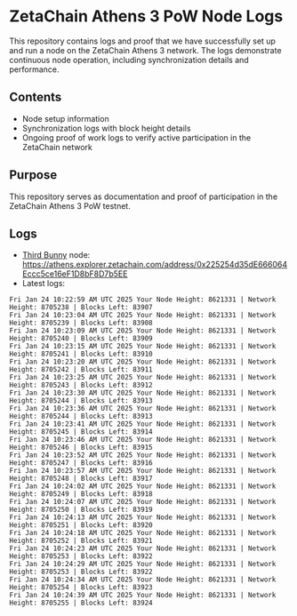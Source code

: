 # ZetaChain Athens 3 PoW Node Logs
This repository contains logs and proof that we have successfully set up and run a node on the ZetaChain Athens 3 network. The logs demonstrate continuous node operation, including synchronization details and performance.

## Contents
- Node setup information
- Synchronization logs with block height details
- Ongoing proof of work logs to verify active participation in the ZetaChain network

## Purpose
This repository serves as documentation and proof of participation in the ZetaChain Athens 3 PoW testnet.

## Logs

- [Third Bunny](https://thirdbunny.xyz/) node: https://athens.explorer.zetachain.com/address/0x225254d35dE666064Eccc5ce16eF1D8bF8D7b5EE
- Latest logs:
```
Fri Jan 24 10:22:59 AM UTC 2025 Your Node Height: 8621331 | Network Height: 8705238 | Blocks Left: 83907
Fri Jan 24 10:23:04 AM UTC 2025 Your Node Height: 8621331 | Network Height: 8705239 | Blocks Left: 83908
Fri Jan 24 10:23:09 AM UTC 2025 Your Node Height: 8621331 | Network Height: 8705240 | Blocks Left: 83909
Fri Jan 24 10:23:15 AM UTC 2025 Your Node Height: 8621331 | Network Height: 8705241 | Blocks Left: 83910
Fri Jan 24 10:23:20 AM UTC 2025 Your Node Height: 8621331 | Network Height: 8705242 | Blocks Left: 83911
Fri Jan 24 10:23:25 AM UTC 2025 Your Node Height: 8621331 | Network Height: 8705243 | Blocks Left: 83912
Fri Jan 24 10:23:30 AM UTC 2025 Your Node Height: 8621331 | Network Height: 8705244 | Blocks Left: 83913
Fri Jan 24 10:23:36 AM UTC 2025 Your Node Height: 8621331 | Network Height: 8705244 | Blocks Left: 83913
Fri Jan 24 10:23:41 AM UTC 2025 Your Node Height: 8621331 | Network Height: 8705245 | Blocks Left: 83914
Fri Jan 24 10:23:46 AM UTC 2025 Your Node Height: 8621331 | Network Height: 8705246 | Blocks Left: 83915
Fri Jan 24 10:23:52 AM UTC 2025 Your Node Height: 8621331 | Network Height: 8705247 | Blocks Left: 83916
Fri Jan 24 10:23:57 AM UTC 2025 Your Node Height: 8621331 | Network Height: 8705248 | Blocks Left: 83917
Fri Jan 24 10:24:02 AM UTC 2025 Your Node Height: 8621331 | Network Height: 8705249 | Blocks Left: 83918
Fri Jan 24 10:24:07 AM UTC 2025 Your Node Height: 8621331 | Network Height: 8705250 | Blocks Left: 83919
Fri Jan 24 10:24:13 AM UTC 2025 Your Node Height: 8621331 | Network Height: 8705251 | Blocks Left: 83920
Fri Jan 24 10:24:18 AM UTC 2025 Your Node Height: 8621331 | Network Height: 8705252 | Blocks Left: 83921
Fri Jan 24 10:24:23 AM UTC 2025 Your Node Height: 8621331 | Network Height: 8705253 | Blocks Left: 83922
Fri Jan 24 10:24:29 AM UTC 2025 Your Node Height: 8621331 | Network Height: 8705253 | Blocks Left: 83922
Fri Jan 24 10:24:34 AM UTC 2025 Your Node Height: 8621331 | Network Height: 8705254 | Blocks Left: 83923
Fri Jan 24 10:24:39 AM UTC 2025 Your Node Height: 8621331 | Network Height: 8705255 | Blocks Left: 83924
```

